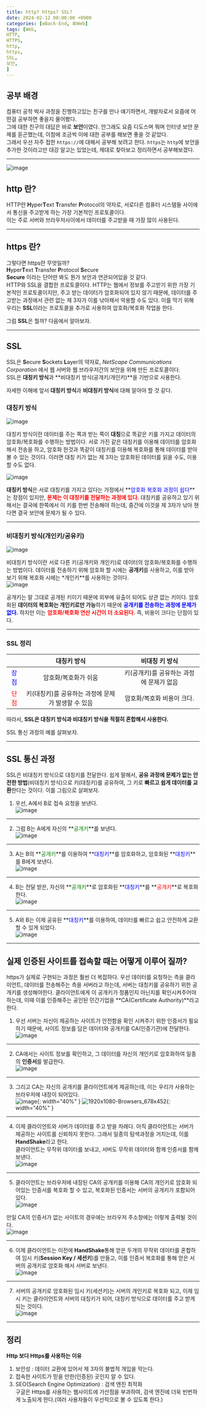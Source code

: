 ```yaml
---
title: http? https? SSL?
date: 2024-02-12 00:00:00 +0900
categories: [⚙️Back-End, 🕸️Web]
tags: [Web,
HTTP,
HTTPS,
http,
https,
SSL,
보안,
]     
---   
```

  
## 공부 배경  
컴퓨터 공학 박사 과정을 진행하고있는 친구를 만나 얘기하면서, 개발자로서 요즘에 어떤걸 공부하면 좋을지 물어봤다.  
그에 대한 친구의 대답은 바로 **보안**이였다. 안그래도 요즘 디도스며 뭐며 인터넷 보안 문제를 듣곤했는데, 이참에 조금씩 이에 대한 공부를 해보면 좋을 것 같았다.  
그래서 우선 자주 접한 `https://`에 대해서 공부해 보려고 한다. `https`는 `http`에 보안을 추가한 것이라고만 대강 알고는 있었는데, 제대로 찾아보고 정리하면서 공부해보겠다.  
  
---  
![image](https://github.com/han-tomas/han-tomas.github.io/assets/124488773/473ec075-e96f-4925-a29f-4ca4366d0b9e)  
    
## http 란?  
HTTP란 **H**yper**T**ext **T**ransfer **P**rotocol의 약자로, 서로다른 컴퓨터 시스템들 사이에서 통신을 주고받게 하는 가장 기본적인 프로토콜이다.  
이는 주로 서버와 브라우저사이에서 데이터를 주고받을 때 가장 많이 사용된다.  
  
---  
## https 란?   
그렇다면 https란 무엇일까?  
**H**yper**T**ext **T**ransfer **P**rotocol **S**ecure  
**Secure** 이라는 단어만 봐도 뭔가 보안과 연관되어있을 것 같다.  
HTTP와 SSL을 결합한 프로토콜이다. HTTP는 웹에서 정보를 주고받기 위한 가장 기본적인 프로토콜이지만, 주고 받는 데이터가 암호화되어 있지 않기 때문에, 데이터를 주고받는 과정에서 관련 없는 제 3자가 이를 낚아채서 악용할 수도 있다. 이를 막기 위해 우리는 **SSL**이라는 프로토콜을 추가로 사용하여 암호화/복호화 작업을 한다.   
  
그럼 **SSL**은 뭘까? 다음에서 알아보자. 

---  
## SSL 
SSL은 **S**ecure **S**ockets **L**ayer의 약자로, *NetScape Communications Corporation* 에서 웹 서버와 웹 브라우저간의 보안을 위해 만든 프로토콜이다.  
SSL은 **대칭키 방식**과 **비대칭키 방식(공개키/개인키)**을 기반으로 사용한다.  

자세한 이해에 앞서 **대칭키 방식**과 **비대칭키 방식**에 대해 알아야 할 것 같다.  
  
### 대칭키 방식  
![image](https://github.com/han-tomas/han-tomas.github.io/assets/124488773/10209f19-e439-4854-b87c-39e4156d6f38)  
  
대칭키 방식이란 데이터를 주는 쪽과 받는 쪽이 **대칭**으로 똑같은 키를 가지고 데이터의 암호화/복호화를 수행하는 방법이다. 서로 가진 같은 대칭키를 이용해 데이터를 암호화해서 전송을 하고, 암호화 한것과 똑같이 대칭키를 이용해 복호화를 통해 데이터를 받아 볼 수 있는 것이다. 이러면 대칭 키가 없는 제 3자는 암호화된 데이터를 읽을 수도, 이용할 수도 없다.  

![image](https://github.com/han-tomas/han-tomas.github.io/assets/124488773/cf1aa59b-2f03-43ea-8cfd-a9dd0e893e51)  

**대칭키 방식**은 서로 대칭키를 가지고 있다는 가정에서 **<span style = "color : blue">암호화 복호화 과정이 쉽다</span>**는 장점이 있지만, **<span style = "color : red">문제는 이 대칭키를 전달하는 과정에 있다.</span>** 대칭키를 공유하고 있기 위해서는 결국에 한쪽에서 이 키를 한번 전송해야 하는데, 중간에 이것을 제 3자가 낚아 챈다면 결국 보안에 문제가 될 수 있다.  
  
---
### 비대칭키 방식(개인키/공유키)  
![image](https://github.com/han-tomas/han-tomas.github.io/assets/124488773/775b5afe-ab3d-444f-9b0e-0977576ea2ce)  
  
비대칭키 방식이란 서로 다른 키(공개키와 개인키)로 데이터의 암호화/복호화를 수행하는 방법이다. 데이터를 전송하기 위해 암호화 할 시에는 **공개키**를 사용하고, 이를 받아 보기 위해 복호화 시에는 *개인키**를 사용하는 것이다.  
![image](https://github.com/han-tomas/han-tomas.github.io/assets/124488773/c4387e51-b44a-4b4b-9225-28aea094e5d0)  
  
공개키는 말 그대로 공개된 키이기 때문에 외부에 유출이 되어도 상관 없는 키이다. 암호화된 **데이터의 복호화는 개인키로만 가능**하기 때문에 **<span style = "color : blue">공개키를 전송하는 과정에 문제가 없다.</span>** 하지만 이는 **<span style = "color : red">암호화/복호화 연산 시간이 더 소요된다.</span>** 즉, 비용이 크다는 단점이 있다.   
  
---  
  
### SSL 정리

||대칭키 방식|비대칭 키 방식|  
|:---:|:---:|:---:|  
|<span style = "color : blue">장점</span>|암호화/복호화가 쉬움|키(공개키)를 공유하는 과정에 문제가 없음|  
|<span style = "color : red">단점</span>|키(대칭키)를 공유하는 과정에 문제가 발생할 수 있음|암호화/복호화 비용이 크다.|  
  
따라서, **<span stlye = "font-size:150%">SSL은 대칭키 방식과 비대칭키 방식을 적절히 혼합해서 사용한다.</span>**   

SSL 통신 과정의 예를 살펴보자.  

---
## SSL 통신 과정 
SSL은 비대칭키 방식으로 대칭키를 전달한다. 쉽게 말해서, **공유 과정에 문제가 없는 안전한 방법**(비대칭키 방식)으로 키(대칭키)를 공유하여, 그 키로 **빠르고 쉽게 데이터를 교환**한다는 것이다. 이를 그림으로 살펴보자.  
  
1. 우선, A에서 B로 접속 요청을 보낸다.  
![image](https://github.com/han-tomas/han-tomas.github.io/assets/124488773/dbd3a87f-9fec-4c23-be0a-09824a8e65ea)  
    
---  
2. 그럼 B는 A에게 자신의 **<span style = "color : green">공개키</span>**를 보낸다.  
![image](https://github.com/han-tomas/han-tomas.github.io/assets/124488773/2aa858ed-585a-41a2-a8d5-04d9eb8a28d9)  
  
---  
3. A는 B의 **<span style = "color : green">공개키</span>**를 이용하여 **<span style = "color : blue">대칭키</span>**를 암호화하고, 암호화된 **<span style = "color : blue">대칭키</span>**를 B에게 보낸다.        
![image](https://github.com/han-tomas/han-tomas.github.io/assets/124488773/fc6232e2-4459-465f-983c-cfa11ce6c51c)  
  
---  
4. B는 전달 받은, 자신의 **<span style = "color : green">공개키</span>**로 암호화된 **<span style = "color : blue">대칭키</span>**를 **<span style = "color : red">공개키</span>**로 복호화한다.  
![image](https://github.com/han-tomas/han-tomas.github.io/assets/124488773/e79c96a5-ab9e-4d7f-a809-0d0d82bbf145)  

---  
5. A와 B는 이제 공유된 **<span style = "color : blue">대칭키</span>**를 이용하여, 데이터를 빠르고 쉽고 안전하게 교환할 수 있게 되었다.  
![image](https://github.com/han-tomas/han-tomas.github.io/assets/124488773/06113d84-19be-4fe9-89e4-80e1e630506d)  

---  
## 실제 인증된 사이트를 접속할 때는 어떻게 이루어 질까?  
https가 실제로 구현되는 과정은 훨씬 더 복잡하다. 우선 데이터를 요청하는 측을 클라이언트, 데이터를 전송해주는 측을 서버라고 하는데, 서버는 대칭키를 공유하기 위한 공개키를 생성해야한다. 클라이언트에게 이 공개키가 정품인지 아닌지를 확인시켜주어야 하는데, 이때 이를 인증해주는 공인된 민간기업을 **CA(Certificate Authority)**라고 한다.  

1. 우선 서버는 자신이 제공하는 사이트가 안전함을 확인 시켜주기 위한 인증서가 필요하기 때문에, 사이트 정보를 담은 데이터와 공개키를 CA(인증기관)에 전달한다.  
![image](https://github.com/han-tomas/han-tomas.github.io/assets/124488773/5d9d3fff-bae9-4837-a322-52e68252309b) 

---  
2. CA에서는 사이트 정보를 확인하고, 그 데이터를 자신의 개인키로 암호화하여 일종의 **인증서**를 발급한다.  
![image](https://github.com/han-tomas/han-tomas.github.io/assets/124488773/d455c8df-fb0c-4d06-ab6a-b72af1ff43bf)  

---  
3. 그리고 CA는 자신의 공개키를 클라이언트에게 제공하는데, 이는 우리가 사용하는 브라우저에 내장이 되어있다.  
![image](https://github.com/han-tomas/han-tomas.github.io/assets/124488773/5bce94d2-8a7e-4479-ab23-fe94bf044915){: width="40%" } ![1920x1080-Browsers_678x452](https://github.com/han-tomas/han-tomas.github.io/assets/124488773/c5b9544a-1d39-4855-bf50-320bae7f6309){: width="40%" }     

---  
4. 이제 클라이언트와 서버가 데이터를 주고 받을 차례다. 아직 클라이언트는 서버가 제공하는 사이트를 신뢰하지 못한다. 그래서 일종의 탐색과정을 거치는데, 이를 **HandShake**라고 한다.<br>클라이언트는 무작위 데이터를 보내고, 서버도 무작위 데이터와 함께 인증서를 함께 보낸다.  
![image](https://github.com/han-tomas/han-tomas.github.io/assets/124488773/f20868fa-19e0-4237-801b-0317e815b496) 

---  
5. 클라이언트는 브라우저에 내장된 CA의 공개키를 이용해 CA의 개인키로 암호화 되어있는 인증서를 복호화 할 수 있고, 복호화된 인증서는 서버의 공개키가 포함되어 있다.  
![image](https://github.com/han-tomas/han-tomas.github.io/assets/124488773/fe0aee8d-987a-4683-8a25-7c6ef1e2804c)  

만일 CA의 인증서가 없는 사이트의 경우에는 브라우저 주소창에는 이렇게 출력될 것이다.  
![image](https://github.com/han-tomas/han-tomas.github.io/assets/124488773/ecc00a5e-4ba7-4622-b9a1-3c60f19c249f)     

---  
6. 이제 클라이언트는 이전에 **HandShake**통해 얻은 두개의 무작위 데이터를 혼합하여 임시 키(**Session Key / 세션키**)를 만들고, 이를 인증서 복호화를 통해 얻은 서버의 공개키로 암호화 해서 서버로 보낸다.  
![image](https://github.com/han-tomas/han-tomas.github.io/assets/124488773/1e4db303-c384-435a-8ad4-952aa895c0f3)  

---  
7. 서버의 공개키로 암호화된 임시 키(세션키)는 서버의 개인키로 복호화 되고, 이제 임시 키는 클라이언트와 서버의 대칭키가 되어, 대칭키 방식으로 데이터를 주고 받게 되는 것이다.  
![image](https://github.com/han-tomas/han-tomas.github.io/assets/124488773/29507c66-22a3-4626-86f5-64fc4cf4aa7a)
  
---  
  
## 정리  
**Http 보다 Https를 사용하는 이유**  
1. 보안성 : 데이터 교환에 있어서 제 3자의 불법적 개입을 막는다.  
2. 접속한 사이트가 믿을 만한(인증된) 곳인지 알 수 있다.  
3. SEO(Search Engine Optimization) : 검색 엔진 최적화<br>구글은 Https를 사용하는 웹사이트에 가산점을 부과하여, 검색 엔진에 더욱 빈번하게 노출되게 한다.(여러 사용자들이 우선적으로 볼 수 있도록 한다.)  

